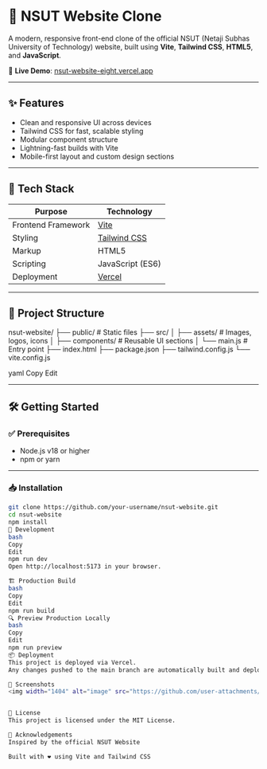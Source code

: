 # 🏫 NSUT Website Clone

A modern, responsive front-end clone of the official NSUT (Netaji Subhas University of Technology) website, built using **Vite**, **Tailwind CSS**, **HTML5**, and **JavaScript**.

🚀 **Live Demo**: [nsut-website-eight.vercel.app](https://nsut-website-eight.vercel.app/)

---

## ✨ Features

- Clean and responsive UI across devices
- Tailwind CSS for fast, scalable styling
- Modular component structure
- Lightning-fast builds with Vite
- Mobile-first layout and custom design sections

---

## 🔧 Tech Stack

| Purpose             | Technology           |
|---------------------|----------------------|
| Frontend Framework  | [Vite](https://vitejs.dev/) |
| Styling             | [Tailwind CSS](https://tailwindcss.com/) |
| Markup              | HTML5                |
| Scripting           | JavaScript (ES6)     |
| Deployment          | [Vercel](https://vercel.com/) |

---

## 📂 Project Structure

nsut-website/
├── public/ # Static files
├── src/
│ ├── assets/ # Images, logos, icons
│ ├── components/ # Reusable UI sections
│ └── main.js # Entry point
├── index.html
├── package.json
├── tailwind.config.js
└── vite.config.js

yaml
Copy
Edit

---

## 🛠️ Getting Started

### ✅ Prerequisites

- Node.js v18 or higher
- npm or yarn

---

### 📥 Installation

```bash
git clone https://github.com/your-username/nsut-website.git
cd nsut-website
npm install
🚀 Development
bash
Copy
Edit
npm run dev
Open http://localhost:5173 in your browser.

🏗️ Production Build
bash
Copy
Edit
npm run build
🔍 Preview Production Locally
bash
Copy
Edit
npm run preview
📦 Deployment
This project is deployed via Vercel.
Any changes pushed to the main branch are automatically built and deployed.

📸 Screenshots
<img width="1404" alt="image" src="https://github.com/user-attachments/assets/4cfea000-6be5-4ff1-b5de-29d61c277495" />


📄 License
This project is licensed under the MIT License.

🙌 Acknowledgements
Inspired by the official NSUT Website

Built with ❤️ using Vite and Tailwind CSS
